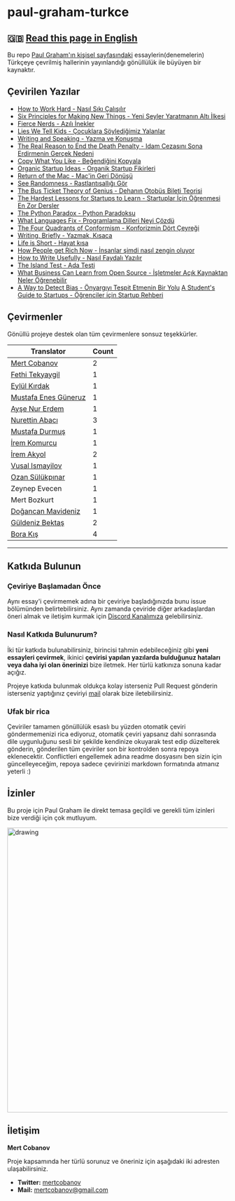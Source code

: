 # paul-graham-turkce
## 🇬🇧 [Read this page in English](README-EN.md)


Bu repo [Paul Graham'ın kişisel sayfasındaki](http://paulgraham.com/articles.html) essaylerin(denemelerin) Türkçeye çevrilmiş hallerinin yayınlandığı gönüllülük ile büyüyen bir kaynaktır.


## Çevirilen Yazılar  
- [How to Work Hard - Nasıl Sıkı Çalışılır](articles/how-to-work-hard.md)
- [Six Principles for Making New Things - Yeni Şeyler Yaratmanın Altı İlkesi](articles/six-principles-for-making-new-things.md)
- [Fierce Nerds - Azılı İnekler](articles/fierce-nerds.md)
- [Lies We Tell Kids - Çocuklara Söylediğimiz Yalanlar](articles/lies-we-tell-kids.md)
- [Writing and Speaking - Yazma ve Konuşma](articles/writing-and-speaking.md)
- [The Real Reason to End the Death Penalty - Idam Cezasını Sona Erdirmenin Gerçek Nedeni](articles/the-real-reason-to-end-the-death-penalty.md)
- [Copy What You Like - Beğendiğini Kopyala](articles/copy-what-you-like.md)
- [Organic Startup Ideas - Organik Startup Fikirleri](articles/organic-startup-ideas.md)
- [Return of the Mac - Mac'in Geri Dönüşü](articles/return-of-the-mac.md)
- [See Randomness - Rastlantısallığı Gör](articles/see-randomness.md)
- [The Bus Ticket Theory of Genius - Dehanın Otobüs Bileti Teorisi](articles/the-bus-ticket-theory-of-genius.md)
- [The Hardest Lessons for Startups to Learn - Startuplar İçin Öğrenmesi En Zor Dersler](articles/the-hardest-lessons-for-startups-to-learn.md.md)
- [The Python Paradox - Python Paradoksu](articles/the-python-paradox.md)
- [What Languages Fix - Programlama Dilleri Neyi Çözdü](articles/what-languages-fix.md)
- [The Four Quadrants of Conformism - Konforizmin Dört Çeyreği](articles/four-quadrants-of-conformism.md)
- [Writing, Briefly - Yazmak, Kısaca](articles/writing-briefly.md)
- [Life is Short - Hayat kısa](articles/life-is-short.md)
- [How People get Rich Now - İnsanlar şimdi nasıl zengin oluyor](articles/how-people-get-rich-now.md)
- [How to Write Usefully - Nasıl Faydalı Yazılır](articles/how-to-write-usefully.md)
- [The Island Test - Ada Testi](articles/the-island-test.md)
- [What Business Can Learn from Open Source - İşletmeler Açık Kaynaktan Neler Öğrenebilir](articles/what-business-can-learn-from-open-source.md)
- [A Way to Detect Bias - Önyargıyı Tespit Etmenin Bir Yolu](articles/a-way-to-detect-bias.md)
[A Student's Guide to Startups - Öğrenciler için Startup Rehberi](articles/a-students-guide-to-startups.md)

## Çevirmenler

Gönüllü projeye destek olan tüm çevirmenlere sonsuz teşekkürler.

| Translator | Count |
|-|-|
|[Mert Cobanov](https://github.com/cobanov/)| 2 |
|[Fethi Tekyaygil](https://github.com/TekyaygilFethi)|1|
|[Eylül Kırdak](https://github.com/eylulkirdak/)| 1 |
|[Mustafa Enes Güneruz](https://github.com/menesguneruz) |1|
|[Ayşe Nur Erdem](https://github.com/er-ay) |1|
|[Nurettin Abacı](https://github.com/nurettinabaci) |3|
|[Mustafa Durmuş](https://github.com/mdurmuss) |1|
|[İrem Komurcu](https://github.com/irem-komurcu) |1|
|[İrem Akyol](https://github.com/lastirembender) |2|
|[Vusal Ismayilov](https://github.com/woosal1337) |1|
|[Ozan Sülükpınar](https://github.com/ozansulukpinar) |1|
|Zeynep Evecen|1|
|Mert Bozkurt|1|
|[Doğancan Mavideniz](https://github.com/mavideniz)|1|
|[Güldeniz Bektaş](https://github.com/GuldenizBektas)|2|
|[Bora Kış](https://github.com/BoraKis)|4|

---

## Katkıda Bulunun


### Çeviriye Başlamadan Önce

Aynı essay'i çevirmemek adına bir çeviriye başladığınızda bunu issue bölümünden belirtebilirsiniz. Aynı zamanda çeviride diğer arkadaşlardan öneri almak ve iletişim kurmak için [Discord Kanalımıza](https://discord.gg/PY7DwAArwU) gelebilirsiniz.

### Nasıl Katkıda Bulunurum?
İki tür katkıda bulunabilirsiniz, birincisi tahmin edebileceğiniz gibi **yeni essayleri çevirmek**, ikinici **çevirisi yapılan yazılarda bulduğunuz hataları veya daha iyi olan önerinizi** bize iletmek. Her türlü katkınıza sonuna kadar açığız. 

Projeye katkıda bulunmak oldukça kolay isterseniz Pull Request gönderin isterseniz yaptığınız çeviriyi [mail](mailto:mertcobanov@gmail.com) olarak bize iletebilirsiniz. 

### Ufak bir rica

Çeviriler tamamen gönüllülük esaslı bu yüzden otomatik çeviri göndermemenizi rica ediyoruz, otomatik çeviri yapsanız dahi sonrasında dile uygunluğunu sesli bir şekilde kendinize okuyarak test edip düzelterek gönderin, gönderilen tüm çeviriler son bir kontrolden sonra repoya eklenecektir. Conflictleri engellemek adına  readme dosyasını ben sizin için güncelleyeceğim, repoya sadece çevirinizi markdown formatında atmanız yeterli :)

## İzinler
Bu proje için Paul Graham ile direkt temasa geçildi ve gerekli tüm izinleri bize verdiği için çok mutluyum.

<img src="assets/paul.png" alt="drawing" width="650"/>


## İletişim
**Mert Cobanov**

Proje kapsamında her türlü sorunuz ve öneriniz için aşağıdaki iki adresten ulaşabilirsiniz.

- **Twitter:** [mertcobanov](https://twitter.com/mertcobanov)
- **Mail:** [mertcobanov@gmail.com](mailto:mertcobanov@gmail.com)

